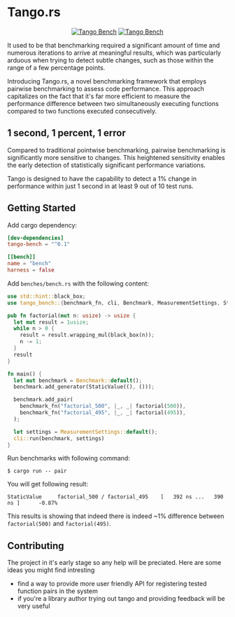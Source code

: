 # Tango.rs

<div align="center">
  <a href="https://crates.io/crates/tango-bench"><img src="https://img.shields.io/crates/v/tango-bench" alt="Tango Bench"/></a>
  <a href="https://docs.rs/tango-bench/latest/tango_bench/"><img src="https://img.shields.io/docsrs/tango-bench" alt="Tango Bench"/></a>
</div>

It used to be that benchmarking required a significant amount of time and numerous iterations to arrive at meaningful results, which was particularly arduous when trying to detect subtle changes, such as those within the range of a few percentage points.

Introducing Tango.rs, a novel benchmarking framework that employs pairwise benchmarking to assess code performance. This approach capitalizes on the fact that it's far more efficient to measure the performance difference between two simultaneously executing functions compared to two functions executed consecutively.

## 1 second, 1 percent, 1 error

Compared to traditional pointwise benchmarking, pairwise benchmarking is significantly more sensitive to changes. This heightened sensitivity enables the early detection of statistically significant performance variations.

Tango is designed to have the capability to detect a 1% change in performance within just 1 second in at least 9 out of 10 test runs.

## Getting Started

Add cargo dependency:

```toml
[dev-dependencies]
tango-bench = "^0.1"

[[bench]]
name = "bench"
harness = false
```

Add `benches/bench.rs` with the following content:

```rust
use std::hint::black_box;
use tango_bench::{benchmark_fn, cli, Benchmark, MeasurementSettings, StaticValue};

pub fn factorial(mut n: usize) -> usize {
  let mut result = 1usize;
  while n > 0 {
    result = result.wrapping_mul(black_box(n));
    n -= 1;
  }
  result
}

fn main() {
  let mut benchmark = Benchmark::default();
  benchmark.add_generator(StaticValue((), ()));

  benchmark.add_pair(
    benchmark_fn("factorial_500", |_, _| factorial(500)),
    benchmark_fn("factorial_495", |_, _| factorial(495)),
  );

  let settings = MeasurementSettings::default();
  cli::run(benchmark, settings)
}
```

Run benchmarks with following command:

```console
$ cargo run -- pair
```

You will get following result:

```console
StaticValue     factorial_500 / factorial_495    [   392 ns ...   390 ns ]      -0.87%
```

This results is showing that indeed there is indeed ~1% difference between `factorial(500)` and `factorial(495)`.

## Contributing

The project in it's early stage so any help will be preciated. Here are some ideas you might find intresting

- find a way to provide more user friendly API for registering tested function pairs in the system
- if you're a library author trying out tango and providing feedback will be very useful